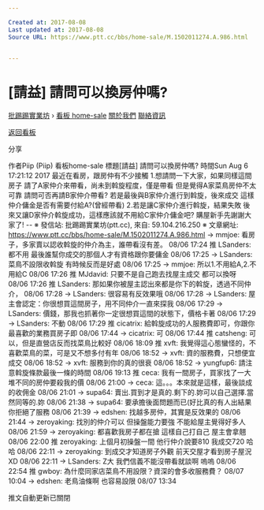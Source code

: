 ```yaml
---

Created at: 2017-08-08
Last updated at: 2017-08-08
Source URL: https://www.ptt.cc/bbs/home-sale/M.1502011274.A.986.html


---
```


# [請益] 請問可以換房仲嗎?


[批踢踢實業坊](https://www.ptt.cc/) › [看板 home-sale](https://www.ptt.cc/bbs/home-sale/index.html) [關於我們](https://www.ptt.cc/about.html) [聯絡資訊](https://www.ptt.cc/contact.html)

[返回看板](https://www.ptt.cc/bbs/home-sale/index.html)

分享

作者Piip (Piip)
看板home-sale
標題\[請益\] 請問可以換房仲嗎?
時間Sun Aug 6 17:21:12 2017
最近在看房，跟房仲有不少接觸 1.想請問一下大家，如果同樣這間房子 請了A家仲介來帶看，尚未到斡旋程度，僅是帶看 但是覺得A家菜鳥房仲不太可靠 請問可否再請B家仲介帶看? 若是最後與B家仲介進行到斡旋，後來成交 這樣仲介傭金是否有需要付給A?(曾經帶看) 2.若是讓C家仲介進行斡旋，結果失敗 後來又讓D家仲介斡旋成功，這樣應該就不用給C家仲介傭金吧? 購屋新手先謝謝大家了! -- ※ 發信站: 批踢踢實業坊(ptt.cc), 來自: 59.104.216.250 ※ 文章網址: <https://www.ptt.cc/bbs/home-sale/M.1502011274.A.986.html>
→ mmjoe: 看房子，多家賣以認收斡旋的仲介為主，誰帶看沒有差。 08/06 17:24
推 LSanders: 都不用 最後誰幫你成交的那個人才有資格跟你要傭金 08/06 17:25
→ LSanders: 菜鳥不設限收斡旋 有時候反而是好處 08/06 17:25
→ mmjoe: 所以1.不用給A,2.不用給C 08/06 17:26
推 MJdavid: 只要不是自己跑去找屋主成交 都可以換呀 08/06 17:26
推 LSanders: 那如果你被屋主認出來都是你下的斡旋，透過不同仲介， 08/06 17:28
→ LSanders: 很容易有反效果哦 08/06 17:28
→ LSanders: 屋主會認定：你很想買這間房子，用不同仲介一直來探我 08/06 17:29
→ LSanders: 價錢，那我也抓著你一定很想買這間的狀態下，價格卡著 08/06 17:29
→ LSanders: 不動 08/06 17:29
推 cicatrix: 給斡旋成功的人服務費即可，你跟你最喜歡的業務買房子即 08/06 17:44
→ cicatrix: 可 08/06 17:44
推 catsheng: 可以，但是直營店反而找菜鳥比較好 08/06 18:09
推 xvft: 我覺得這心態蠻怪的，不喜歡菜鳥的菜，可是又不想多付有年 08/06 18:52
→ xvft: 資的服務費，只想便宜成交 08/06 18:52
→ xvft: 服務到你的真的很衰 08/06 18:52
→ yungfup6: 請注意斡旋條款最後一條的時間 08/06 19:13
推 ceca: 我有一間房子，買家找了一大堆不同的房仲要殺我的價 08/06 21:00
→ ceca: 這。。。本來就是這樣，最後談成的收佣金 08/06 21:01
→ supa64: 賣出.買到才是真的.剩下的.妳可以自己選擇.當然同等的.妳 08/06 21:38
→ supa64: 要承擔後面問題而已(好比真的有人出結果你拒絕了服務 08/06 21:39
→ edshen: 找越多房仲，其實是反效果的 08/06 21:44
→ zeroyaking: 找別的仲介可以 但操盤能力要強 不能給屋主覺得好多人 08/06 21:59
→ zeroyaking: 都喜歡我房子都在搶 這樣自己打自己 屋主會拿翹 08/06 22:00
推 zeroyaking: 上個月初操盤一間 他行仲介說要810 我成交720 哈哈 08/06 22:11
→ zeroyaking: 到成交才知道房子外觀 前天交屋才看到房子屋況 XD 08/06 22:11
→ LSanders: Z大 我們信義不能沒帶看就談啊 嗚嗚 08/06 22:54
推 gwboy: 為什麼同家店菜鳥不用設限？資深的會多收服務費？ 08/07 10:04
→ edshen: 老鳥油條啊 也容易設限 08/07 13:34

推文自動更新已關閉

